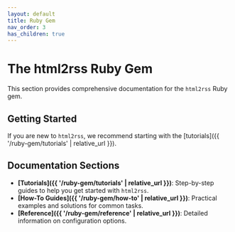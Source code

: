 ```yaml
---
layout: default
title: Ruby Gem
nav_order: 3
has_children: true
---
```


# The html2rss Ruby Gem

This section provides comprehensive documentation for the `html2rss` Ruby gem.

## Getting Started

If you are new to `html2rss`, we recommend starting with the [tutorials]({{ '/ruby-gem/tutorials' | relative_url }}).

## Documentation Sections

- **[Tutorials]({{ '/ruby-gem/tutorials' | relative_url }})**: Step-by-step guides to help you get started with `html2rss`.
- **[How-To Guides]({{ '/ruby-gem/how-to' | relative_url }})**: Practical examples and solutions for common tasks.
- **[Reference]({{ '/ruby-gem/reference' | relative_url }})**: Detailed information on configuration options.
